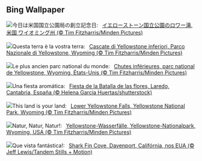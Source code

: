 ## Bing Wallpaper
![](https://www.bing.com/th?id=OHR.YellowstoneFalls_JA-JP6487978368_UHD.jpg&w=1000)今日は米国国立公園局の創立記念日:&nbsp;&ensp;[イエローストーン国立公園のロワー滝, 米国 ワイオミング州 (© Tim Fitzharris/Minden Pictures)](https://www.bing.com/th?id=OHR.YellowstoneFalls_JA-JP6487978368_UHD.jpg)
<br><br/>
![](https://www.bing.com/th?id=OHR.YellowstoneFalls_IT-IT7772939204_UHD.jpg&w=1000)Questa terra è la vostra terra:&nbsp;&ensp;[Cascate di Yellowstone inferiori, Parco Nazionale di Yellowstone, Wyoming (© Tim Fitzharris/Minden Pictures)](https://www.bing.com/th?id=OHR.YellowstoneFalls_IT-IT7772939204_UHD.jpg)
<br><br/>
![](https://www.bing.com/th?id=OHR.YellowstoneFalls_FR-FR8862053079_UHD.jpg&w=1000)Le plus ancien parc national du monde:&nbsp;&ensp;[Chutes inférieures, parc national de Yellowstone, Wyoming, États-Unis (© Tim Fitzharris/Minden Pictures)](https://www.bing.com/th?id=OHR.YellowstoneFalls_FR-FR8862053079_UHD.jpg)
<br><br/>
![](https://www.bing.com/th?id=OHR.Battleofflowers_ES-ES3497092168_UHD.jpg&w=1000)Una fiesta aromática:&nbsp;&ensp;[Fiesta de la Batalla de las flores, Laredo, Cantabria, España (© Helena Garcia Huertas/shutterstock)](https://www.bing.com/th?id=OHR.Battleofflowers_ES-ES3497092168_UHD.jpg)
<br><br/>
![](https://www.bing.com/th?id=OHR.YellowstoneFalls_EN-GB2715423091_UHD.jpg&w=1000)This land is your land:&nbsp;&ensp;[Lower Yellowstone Falls, Yellowstone National Park, Wyoming (© Tim Fitzharris/Minden Pictures)](https://www.bing.com/th?id=OHR.YellowstoneFalls_EN-GB2715423091_UHD.jpg)
<br><br/>
![](https://www.bing.com/th?id=OHR.YellowstoneFalls_DE-DE5320524413_UHD.jpg&w=1000)Natur, Natur, Natur!:&nbsp;&ensp;[Yellowstone-Wasserfälle, Yellowstone-Nationalpark, Wyoming, USA (© Tim Fitzharris/Minden Pictures)](https://www.bing.com/th?id=OHR.YellowstoneFalls_DE-DE5320524413_UHD.jpg)
<br><br/>
![](https://www.bing.com/th?id=OHR.SharkFinCove_PT-BR7883835575_UHD.jpg&w=1000)Que vista fantástica!:&nbsp;&ensp;[Shark Fin Cove, Davenport, Califórnia, nos EUA (© Jeff Lewis/Tandem Stills + Motion)](https://www.bing.com/th?id=OHR.SharkFinCove_PT-BR7883835575_UHD.jpg)
<br><br/>
